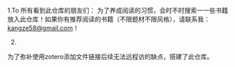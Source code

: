 1.To 所有看到此仓库的朋友们：
    为了养成阅读的习惯，会时不时搜索一一些书籍放入此仓库！如果你有推荐阅读的书籍（不限题材不限风格），请联系我： kangze58@gmail.com！

2.
为了弥补使用zotero添加文件链接后续无法远程访的缺点，搭建了此仓库。

